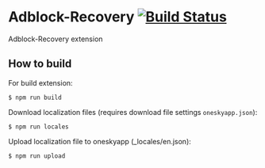 # Adblock-Recovery [![Build Status](https://travis-ci.org/4-life/AntiAdblock.svg?branch=master)](https://travis-ci.org/4-life/AntiAdblock)

Adblock-Recovery extension

## How to build

For build extension:

    $ npm run build

Download localization files (requires download file settings `oneskyapp.json`):

    $ npm run locales

Upload localization file to oneskyapp (_locales/en.json):

    $ npm run upload
